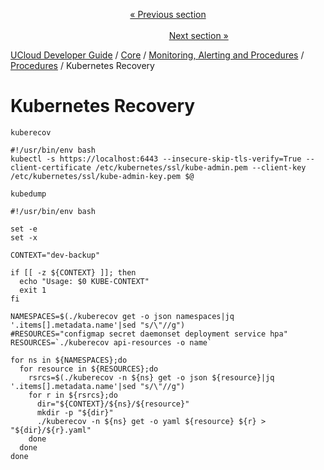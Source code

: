 <p align='center'>
<a href='/docs/developer-guide/core/monitoring/procedures/deployment.md'>« Previous section</a>
&nbsp;&nbsp;&nbsp;&nbsp;&nbsp;&nbsp;&nbsp;&nbsp;&nbsp;&nbsp;&nbsp;&nbsp;&nbsp;&nbsp;&nbsp;&nbsp;&nbsp;&nbsp;&nbsp;&nbsp;&nbsp;&nbsp;&nbsp;&nbsp;&nbsp;&nbsp;&nbsp;&nbsp;&nbsp;&nbsp;&nbsp;&nbsp;&nbsp;&nbsp;&nbsp;&nbsp;&nbsp;&nbsp;&nbsp;&nbsp;&nbsp;&nbsp;&nbsp;&nbsp;&nbsp;&nbsp;&nbsp;&nbsp;&nbsp;&nbsp;&nbsp;&nbsp;&nbsp;&nbsp;&nbsp;&nbsp;&nbsp;&nbsp;&nbsp;&nbsp;&nbsp;&nbsp;&nbsp;&nbsp;&nbsp;&nbsp;&nbsp;&nbsp;&nbsp;&nbsp;&nbsp;&nbsp;&nbsp;&nbsp;&nbsp;&nbsp;&nbsp;&nbsp;&nbsp;&nbsp;&nbsp;&nbsp;&nbsp;&nbsp;&nbsp;&nbsp;&nbsp;&nbsp;&nbsp;&nbsp;&nbsp;&nbsp;&nbsp;&nbsp;&nbsp;&nbsp;&nbsp;&nbsp;&nbsp;&nbsp;&nbsp;&nbsp;&nbsp;&nbsp;&nbsp;&nbsp;&nbsp;&nbsp;&nbsp;&nbsp;&nbsp;&nbsp;&nbsp;&nbsp;&nbsp;&nbsp;&nbsp;&nbsp;&nbsp;&nbsp;&nbsp;&nbsp;&nbsp;&nbsp;&nbsp;&nbsp;&nbsp;&nbsp;&nbsp;&nbsp;&nbsp;&nbsp;&nbsp;&nbsp;&nbsp;&nbsp;&nbsp;&nbsp;&nbsp;&nbsp;&nbsp;&nbsp;&nbsp;&nbsp;&nbsp;&nbsp;&nbsp;&nbsp;&nbsp;&nbsp;&nbsp;&nbsp;&nbsp;<a href='/docs/developer-guide/core/monitoring/procedures/stolon-recovery.md'>Next section »</a>
</p>


[UCloud Developer Guide](/docs/developer-guide/README.md) / [Core](/docs/developer-guide/core/README.md) / [Monitoring, Alerting and Procedures](/docs/developer-guide/core/monitoring/README.md) / [Procedures](/docs/developer-guide/core/monitoring/procedures/README.md) / Kubernetes Recovery
# Kubernetes Recovery

`kuberecov`

```
#!/usr/bin/env bash
kubectl -s https://localhost:6443 --insecure-skip-tls-verify=True --client-certificate /etc/kubernetes/ssl/kube-admin.pem --client-key /etc/kubernetes/ssl/kube-admin-key.pem $@
```

`kubedump`

```
#!/usr/bin/env bash

set -e
set -x

CONTEXT="dev-backup"

if [[ -z ${CONTEXT} ]]; then
  echo "Usage: $0 KUBE-CONTEXT"
  exit 1
fi

NAMESPACES=$(./kuberecov get -o json namespaces|jq '.items[].metadata.name'|sed "s/\"//g")
#RESOURCES="configmap secret daemonset deployment service hpa"
RESOURCES=`./kuberecov api-resources -o name`

for ns in ${NAMESPACES};do
  for resource in ${RESOURCES};do
    rsrcs=$(./kuberecov -n ${ns} get -o json ${resource}|jq '.items[].metadata.name'|sed "s/\"//g")
    for r in ${rsrcs};do
      dir="${CONTEXT}/${ns}/${resource}"
      mkdir -p "${dir}"
      ./kuberecov -n ${ns} get -o yaml ${resource} ${r} > "${dir}/${r}.yaml"
    done
  done
done
```
